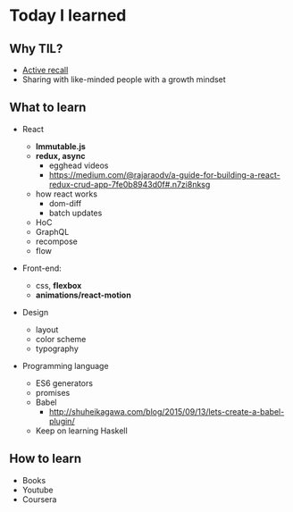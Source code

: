 # Today I learned

## Why TIL?
- [Active recall](https://en.wikipedia.org/wiki/Active_recall)
- Sharing with like-minded people with a growth mindset

## What to learn

- React
  - **Immutable.js**
  - **redux, async**
    - egghead videos
    - https://medium.com/@rajaraodv/a-guide-for-building-a-react-redux-crud-app-7fe0b8943d0f#.n7zi8nksg
  - how react works
    - dom-diff
    - batch updates
  - HoC
  - GraphQL
  - recompose
  - flow

- Front-end:
  - css, **flexbox**
  - **animations/react-motion**

- Design
  - layout
  - color scheme
  - typography

- Programming language
  - ES6 generators
  - promises
  - Babel
    - http://shuheikagawa.com/blog/2015/09/13/lets-create-a-babel-plugin/
  - Keep on learning Haskell

## How to learn
- Books
- Youtube
- Coursera
